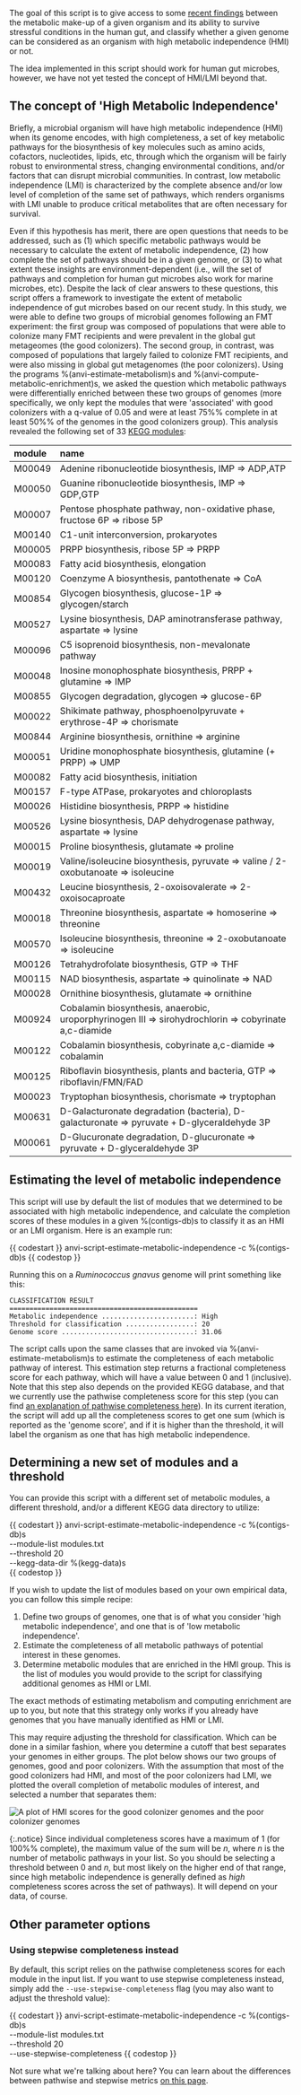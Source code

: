 The goal of this script is to give access to some [recent findings](https://doi.org/10.1101/2021.03.02.433653) between the metabolic make-up of a given organism and its ability to survive stressful conditions in the human gut, and classify whether a given genome can be considered as an organism with high metabolic independence (HMI) or not.

The idea implemented in this script should work for human gut microbes, however, we have not yet tested the concept of HMI/LMI beyond that.

## The concept of 'High Metabolic Independence'

Briefly, a microbial organism will have high metabolic independence (HMI) when its genome encodes, with high completeness, a set of key metabolic pathways for the biosynthesis of key molecules such as amino acids, cofactors, nucleotides, lipids, etc, through which the organism will be fairly robust to environmental stress, changing environmental conditions, and/or factors that can disrupt microbial communities. In contrast, low metabolic independence (LMI) is characterized by the complete absence and/or low level of completion of the same set of pathways, which renders organisms with LMI unable to produce critical metabolites that are often necessary for survival.

Even if this hypothesis has merit, there are open questions that needs to be addressed, such as (1) which specific metabolic pathways would be necessary to calculate the extent of metabolic independence, (2) how complete the set of pathways should be in a given genome, or (3) to what extent these insights are environment-dependent (i.e., will the set of pathways and completion for human gut microbes also work for marine microbes, etc). Despite the lack of clear answers to these questions, this script offers a framework to investigate the extent of metabolic independence of gut microbes based on our recent study. In this study, we were able to define two groups of microbial genomes following an FMT experiment: the first group was composed of populations that were able to colonize many FMT recipients and were prevalent in the global gut metageomes (the good colonizers). The second group, in contrast, was composed of populations that largely failed to colonize FMT recipients, and were also missing in global gut metagenomes (the poor colonizers). Using the programs %(anvi-estimate-metabolism)s and %(anvi-compute-metabolic-enrichment)s, we asked the question which metabolic pathways were differentially enriched between these two groups of genomes (more specifically, we only kept the modules that were 'associated' with good colonizers with a q-value of 0.05 and were at least 75%% complete in at least 50%% of the genomes in the good colonizers group). This analysis revealed the following set of 33 [KEGG modules](https://www.genome.jp/kegg/module.html):

|**module**|**name**|
|:--|:--|
|M00049|Adenine ribonucleotide biosynthesis, IMP => ADP,ATP|
|M00050|Guanine ribonucleotide biosynthesis, IMP => GDP,GTP|
|M00007|Pentose phosphate pathway, non-oxidative phase, fructose 6P => ribose 5P|
|M00140|C1-unit interconversion, prokaryotes|
|M00005|PRPP biosynthesis, ribose 5P => PRPP|
|M00083|Fatty acid biosynthesis, elongation|
|M00120|Coenzyme A biosynthesis, pantothenate => CoA|
|M00854|Glycogen biosynthesis, glucose-1P => glycogen/starch|
|M00527|Lysine biosynthesis, DAP aminotransferase pathway, aspartate => lysine|
|M00096|C5 isoprenoid biosynthesis, non-mevalonate pathway|
|M00048|Inosine monophosphate biosynthesis, PRPP + glutamine => IMP|
|M00855|Glycogen degradation, glycogen => glucose-6P|
|M00022|Shikimate pathway, phosphoenolpyruvate + erythrose-4P => chorismate|
|M00844|Arginine biosynthesis, ornithine => arginine|
|M00051|Uridine monophosphate biosynthesis, glutamine (+ PRPP) => UMP|
|M00082|Fatty acid biosynthesis, initiation|
|M00157|F-type ATPase, prokaryotes and chloroplasts|
|M00026|Histidine biosynthesis, PRPP => histidine|
|M00526|Lysine biosynthesis, DAP dehydrogenase pathway, aspartate => lysine|
|M00015|Proline biosynthesis, glutamate => proline|
|M00019|Valine/isoleucine biosynthesis, pyruvate => valine / 2-oxobutanoate => isoleucine|
|M00432|Leucine biosynthesis, 2-oxoisovalerate => 2-oxoisocaproate|
|M00018|Threonine biosynthesis, aspartate => homoserine => threonine|
|M00570|Isoleucine biosynthesis, threonine => 2-oxobutanoate => isoleucine|
|M00126|Tetrahydrofolate biosynthesis, GTP => THF|
|M00115|NAD biosynthesis, aspartate => quinolinate => NAD|
|M00028|Ornithine biosynthesis, glutamate => ornithine|
|M00924|Cobalamin biosynthesis, anaerobic, uroporphyrinogen III => sirohydrochlorin => cobyrinate a,c-diamide|
|M00122|Cobalamin biosynthesis, cobyrinate a,c-diamide => cobalamin|
|M00125|Riboflavin biosynthesis, plants and bacteria, GTP => riboflavin/FMN/FAD|
|M00023|Tryptophan biosynthesis, chorismate => tryptophan|
|M00631|D-Galacturonate degradation (bacteria), D-galacturonate => pyruvate + D-glyceraldehyde 3P|
|M00061|D-Glucuronate degradation, D-glucuronate => pyruvate + D-glyceraldehyde 3P|

## Estimating the level of metabolic independence

This script will use by default the list of modules that we determined to be associated with high metabolic independence, and calculate the completion scores of these modules in a given %(contigs-db)s to classify it as an HMI or an LMI organism. Here is an example run:

{{ codestart }}
anvi-script-estimate-metabolic-independence -c %(contigs-db)s
{{ codestop }}

Running this on a _Ruminococcus gnavus_ genome will print something like this:

```
CLASSIFICATION RESULT
===============================================
Metabolic independence .......................: High
Threshold for classification .................: 20
Genome score .................................: 31.06
```

The script calls upon the same classes that are invoked via %(anvi-estimate-metabolism)s to estimate the completeness of each metabolic pathway of interest. This estimation step returns a fractional completeness score for each pathway, which will have a value between 0 and 1 (inclusive). Note that this step also depends on the provided KEGG database, and that we currently use the pathwise completeness score for this step (you can find [an explanation of pathwise completeness here](https://anvio.org/help/main/programs/anvi-estimate-metabolism/#technical-details)). In its current iteration, the script will add up all the completeness scores to get one sum (which is reported as the 'genome score', and if it is higher than the threshold, it will label the organism as one that has high metabolic independence.

## Determining a new set of modules and a threshold

You can provide this script with a different set of metabolic modules, a different threshold, and/or a different KEGG data directory to utilize:

{{ codestart }}
anvi-script-estimate-metabolic-independence -c %(contigs-db)s \
                                            --module-list modules.txt \
                                            --threshold 20 \
                                            --kegg-data-dir %(kegg-data)s \
{{ codestop }}

If you wish to update the list of modules based on your own empirical data, you can follow this simple recipe:

1. Define two groups of genomes, one that is of what you consider 'high metabolic independence', and one that is of 'low metabolic independence'.
2. Estimate the completeness of all metabolic pathways of potential interest in these genomes.
3. Determine metabolic modules that are enriched in the HMI group. This is the list of modules you would provide to the script for classifying additional genomes as HMI or LMI.

The exact methods of estimating metabolism and computing enrichment are up to you, but note that this strategy only works if you already have genomes that you have manually identified as HMI or LMI.

This may require adjusting the threshold for classification. Which can be done in a similar fashion, where you determine a cutoff that best separates your genomes in either groups. The plot below shows our two groups of genomes, good and poor colonizers. With the assumption that most of the good colonizers had HMI, and most of the poor colonizers had LMI, we plotted the overall completion of metabolic modules of interest, and selected a number that separates them:

![A plot of HMI scores for the good colonizer genomes and the poor colonizer genomes](../../images/FMT_HMI_score_plot.png)

{:.notice}
Since individual completeness scores have a maximum of 1 (for 100%% complete), the maximum value of the sum will be _n_, where _n_ is the number of metabolic pathways in your list. So you should be selecting a threshold between 0 and _n_, but most likely on the higher end of that range, since high metabolic independence is generally defined as _high_ completeness scores across the set of pathways). It will depend on your data, of course.

## Other parameter options

### Using stepwise completeness instead

By default, this script relies on the pathwise completeness scores for each module in the input list. If you want to use stepwise completeness instead, simply add the `--use-stepwise-completeness` flag (you may also want to adjust the threshold value): 

{{ codestart }}
anvi-script-estimate-metabolic-independence -c %(contigs-db)s \
                                            --module-list modules.txt \
                                            --threshold 20 \
                                            --use-stepwise-completeness
{{ codestop }}

Not sure what we're talking about here? You can learn about the differences between pathwise and stepwise metrics [on this page](https://anvio.org/help/main/programs/anvi-estimate-metabolism/#two-estimation-strategies---pathwise-and-stepwise).
